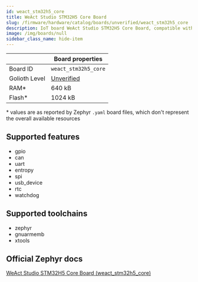 ```yaml
---
id: weact_stm32h5_core
title: WeAct Studio STM32H5 Core Board
slug: /firmware/hardware/catalog/boards/unverified/weact_stm32h5_core
description: IoT board WeAct Studio STM32H5 Core Board, compatible with Golioth at unverified level.
image: /img/boards/null
sidebar_class_name: hide-item
---
```


[//]: # (This is an auto-generated file, do not edit! Changes to it will be lost upon re-generation)



|                | Board properties     |
| -------------  | -------------------- |
| Board ID       | `weact_stm32h5_core` |
| Golioth Level  | [Unverified](/firmware/hardware#unverified-boards) |
| RAM*           | 640 kB |
| Flash*         | 1024 kB |

\* values are as reported by Zephyr `.yaml` board files, which don't represent the overall available resources



## Supported features

* gpio
* can
* uart
* entropy
* spi
* usb_device
* rtc
* watchdog

## Supported toolchains

* zephyr
* gnuarmemb
* xtools

## Official Zephyr docs

[WeAct Studio STM32H5 Core Board (weact_stm32h5_core)](https://docs.zephyrproject.org/latest/boards/weact/stm32h5_core/doc/index.html)
